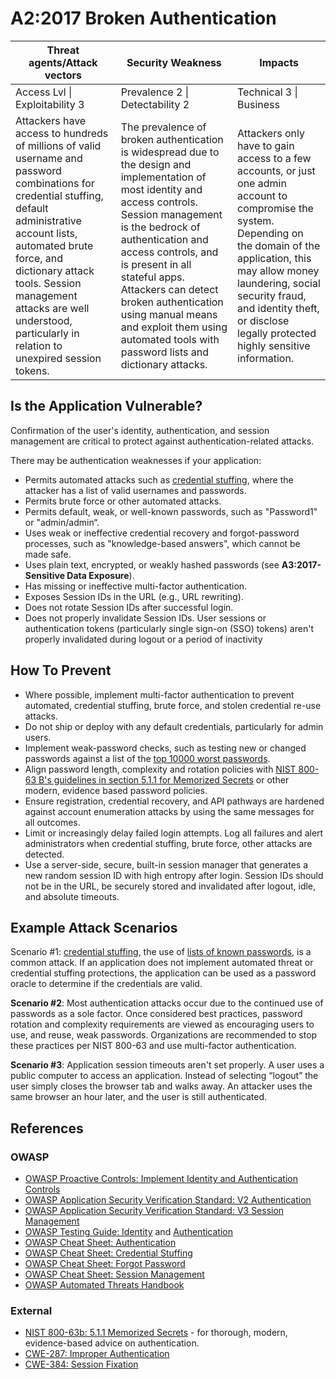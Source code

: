 # A2:2017 Broken Authentication

| Threat agents/Attack vectors | Security Weakness           | Impacts               |
| -- | -- | -- |
| Access Lvl \| Exploitability 3 | Prevalence 2 \| Detectability 2 | Technical 3 \| Business |
| Attackers have access to hundreds of millions of valid username and password combinations for credential stuffing, default administrative account lists, automated brute force, and dictionary attack tools. Session management attacks are well understood, particularly in relation to unexpired session tokens. | The prevalence of broken authentication is widespread due to the design and implementation of most identity and access controls. Session management is the bedrock of authentication and access controls, and is present in all stateful apps. Attackers can detect broken authentication using manual means and exploit them using automated tools with password lists and dictionary attacks. | Attackers only have to gain access to a few accounts, or just one admin account to compromise the system. Depending on the domain of the application, this may allow money laundering, social security fraud, and identity theft, or disclose legally protected highly sensitive information. |

## Is the Application Vulnerable?

Confirmation of the user's identity, authentication, and session management are critical to protect against authentication-related attacks.

There may be authentication weaknesses if your application:

* Permits automated attacks such as [credential stuffing](https://www.owasp.org/index.php/Credential_stuffing), where the attacker has a list of valid usernames and passwords.
* Permits brute force or other automated attacks.
* Permits default, weak, or well-known passwords, such as "Password1" or "admin/admin“.
* Uses weak or ineffective credential recovery and forgot-password processes, such as "knowledge-based answers", which cannot be made safe.
* Uses plain text, encrypted, or weakly hashed passwords (see **A3:2017-Sensitive Data Exposure**).
* Has missing or ineffective multi-factor authentication.
* Exposes Session IDs in the URL (e.g., URL rewriting).
* Does not rotate Session IDs after successful login.
* Does not properly invalidate Session IDs. User sessions or authentication tokens (particularly single sign-on (SSO) tokens) aren't properly invalidated during logout or a period of inactivity

## How To Prevent

* Where possible, implement multi-factor authentication to prevent automated, credential stuffing, brute force, and stolen credential re-use attacks. 
* Do not ship or deploy with any default credentials, particularly for admin users.
* Implement weak-password checks, such as testing new or changed passwords against a list of the [top 10000 worst passwords](https://github.com/danielmiessler/SecLists/tree/master/Passwords).
* Align password length, complexity and rotation policies with [NIST 800-63 B's guidelines in section 5.1.1 for Memorized Secrets](https://pages.nist.gov/800-63-3/sp800-63b.html#memsecret) or other modern, evidence based password policies.
* Ensure registration, credential recovery, and API pathways are hardened against account enumeration attacks by using the same messages for all outcomes.
* Limit or increasingly delay failed login attempts. Log all failures and alert administrators when credential stuffing, brute force, other attacks are detected.
* Use a server-side, secure, built-in session manager that generates a new random session ID with high entropy after login. Session IDs should not be in the URL, be securely stored and invalidated after logout, idle, and absolute timeouts.

## Example Attack Scenarios

Scenario #1: [credential stuffing](https://www.owasp.org/index.php/Credential_stuffing), the use of [lists of known passwords](https://github.com/danielmiessler/SecLists), is a common attack. If an application does not implement automated threat or credential stuffing protections, the application can be used as a password oracle to determine if the credentials are valid.

**Scenario #2**: Most authentication attacks occur due to the continued use of passwords as a sole factor. Once considered best practices, password rotation and complexity requirements are viewed as encouraging users to use, and reuse, weak passwords. Organizations are recommended to stop these practices per NIST 800-63 and use multi-factor authentication.

**Scenario #3**: Application session timeouts aren't set properly. A user uses a public computer to access an application. Instead of selecting “logout” the user simply closes the browser tab and walks away. An attacker uses the same browser an hour later, and the user is still authenticated.

## References

### OWASP

* [OWASP Proactive Controls: Implement Identity and Authentication Controls](https://www.owasp.org/index.php/OWASP_Proactive_Controls#5:_Implement_Identity_and_Authentication_Controls)
* [OWASP Application Security Verification Standard: V2 Authentication](https://www.owasp.org/index.php/Category:OWASP_Application_Security_Verification_Standard_Project#tab=Home)
* [OWASP Application Security Verification Standard: V3 Session Management](https://www.owasp.org/index.php/Category:OWASP_Application_Security_Verification_Standard_Project#tab=Home)
* [OWASP Testing Guide: Identity](https://www.owasp.org/index.php/Testing_Identity_Management)
 and [Authentication](https://www.owasp.org/index.php/Testing_for_authentication)
* [OWASP Cheat Sheet: Authentication](https://www.owasp.org/index.php/Authentication_Cheat_Sheet)
* [OWASP Cheat Sheet: Credential Stuffing](https://www.owasp.org/index.php/Credential_Stuffing_Prevention_Cheat_Sheet)
* [OWASP Cheat Sheet: Forgot Password](https://www.owasp.org/index.php/Forgot_Password_Cheat_Sheet)
* [OWASP Cheat Sheet: Session Management](https://www.owasp.org/index.php/Session_Management_Cheat_Sheet)
* [OWASP Automated Threats Handbook](https://www.owasp.org/index.php/OWASP_Automated_Threats_to_Web_Applications)

### External

* [NIST 800-63b: 5.1.1 Memorized Secrets](https://pages.nist.gov/800-63-3/sp800-63b.html#memsecret) - for thorough, modern, evidence-based advice on authentication. 
* [CWE-287: Improper Authentication](https://cwe.mitre.org/data/definitions/287.html)
* [CWE-384: Session Fixation](https://cwe.mitre.org/data/definitions/384.html)
